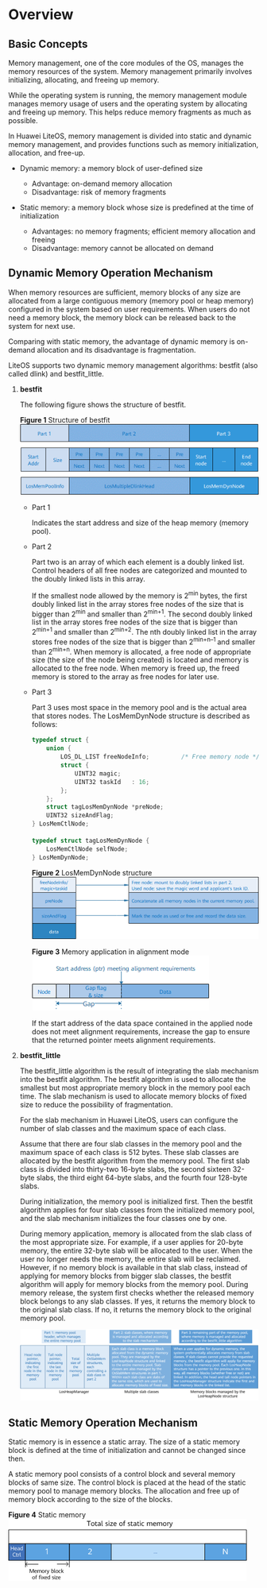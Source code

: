 # Overview<a name="EN-US_TOPIC_0311018386"></a>

## Basic Concepts<a name="en-us_topic_0175230252_section51406764161031"></a>

Memory management, one of the core modules of the OS, manages the memory resources of the system. Memory management primarily involves initializing, allocating, and freeing up memory.

While the operating system is running, the memory management module manages memory usage of users and the operating system by allocating and freeing up memory. This helps reduce memory fragments as much as possible.

In Huawei LiteOS, memory management is divided into static and dynamic memory management, and provides functions such as memory initialization, allocation, and free-up.

-   Dynamic memory: a memory block of user-defined size
    -   Advantage: on-demand memory allocation
    -   Disadvantage: risk of memory fragments

-   Static memory: a memory block whose size is predefined at the time of initialization
    -   Advantages: no memory fragments; efficient memory allocation and freeing
    -   Disadvantage: memory cannot be allocated on demand


## Dynamic Memory Operation Mechanism<a name="en-us_topic_0175230252_section43999511154422"></a>

When memory resources are sufficient, memory blocks of any size are allocated from a large contiguous memory \(memory pool or heap memory\) configured in the system based on user requirements. When users do not need a memory block, the memory block can be released back to the system for next use.

Comparing with static memory, the advantage of dynamic memory is on-demand allocation and its disadvantage is fragmentation.

LiteOS supports two dynamic memory management algorithms: bestfit \(also called dlink\) and bestfit\_little.

1.  **bestfit**

    The following figure shows the structure of bestfit.

    **Figure  1**  Structure of bestfit<a name="en-us_topic_0175230252_fig65001513154539"></a>  
    ![](figures/bestfit_management_structure.png)

    -   Part 1

        Indicates the start address and size of the heap memory \(memory pool\).

    -   Part 2

        Part two is an array of which each element is a doubly linked list. Control headers of all free nodes are categorized and mounted to the doubly linked lists in this array.

        If the smallest node allowed by the memory is 2<sup>min </sup>bytes, the first doubly linked list in the array stores free nodes of the size that is bigger than 2<sup>min </sup>and smaller than 2<sup>min+1</sup>. The second doubly linked list in the array stores free nodes of the size that is bigger than 2<sup>min+1 </sup>and smaller than 2<sup>min+2</sup>. The nth doubly linked list in the array stores free nodes of the size that is bigger than 2<sup>min+n–1 </sup>and smaller than 2<sup>min+n</sup>. When memory is allocated, a free node of appropriate size \(the size of the node being created\) is located and memory is allocated to the free node. When memory is freed up, the freed memory is stored to the array as free nodes for later use.

    -   Part 3

        Part 3 uses most space in the memory pool and is the actual area that stores nodes. The LosMemDynNode structure is described as follows:

        ```c
        typedef struct {
            union {
                LOS_DL_LIST freeNodeInfo;         /* Free memory node */
                struct {
                    UINT32 magic;
                    UINT32 taskId   : 16;
                };
            };
            struct tagLosMemDynNode *preNode;
            UINT32 sizeAndFlag;
        } LosMemCtlNode;
        
        typedef struct tagLosMemDynNode {
            LosMemCtlNode selfNode;
        } LosMemDynNode;
        ```

        **Figure  2**  LosMemDynNode structure<a name="en-us_topic_0175230252_fig5721062515475"></a>  
        ![](figures/LosMemDynNode_structure.png)

        **Figure  3**  Memory application in alignment mode<a name="en-us_topic_0175230252_fig787862301116"></a>  
        ![](figures/align_alloc_in_bestfit.png)

        If the start address of the data space contained in the applied node does not meet alignment requirements, increase the gap to ensure that the returned pointer meets alignment requirements.

2.  **bestfit\_little**

    The bestfit\_little algorithm is the result of integrating the slab mechanism into the bestfit algorithm. The bestfit algorithm is used to allocate the smallest but most appropriate memory block in the memory pool each time. The slab mechanism is used to allocate memory blocks of fixed size to reduce the possibility of fragmentation.

    For the slab mechanism in Huawei LiteOS, users can configure the number of slab classes and the maximum space of each class.

    Assume that there are four slab classes in the memory pool and the maximum space of each class is 512 bytes. These slab classes are allocated by the bestfit algorithm from the memory pool. The first slab class is divided into thirty-two 16-byte slabs, the second sixteen 32-byte slabs, the third eight 64-byte slabs, and the fourth four 128-byte slabs.

    During initialization, the memory pool is initialized first. Then the bestfit algorithm applies for four slab classes from the initialized memory pool, and the slab mechanism initializes the four classes one by one.

    During memory application, memory is allocated from the slab class of the most appropriate size. For example, if a user applies for 20-byte memory, the entire 32-byte slab will be allocated to the user. When the user no longer needs the memory, the entire slab will be reclaimed. However, if no memory block is available in that slab class, instead of applying for memory blocks from bigger slab classes, the bestfit algorithm will apply for memory blocks from the memory pool. During memory release, the system first checks whether the released memory block belongs to any slab classes. If yes, it returns the memory block to the original slab class. If no, it returns the memory block to the original memory pool.

    ![](figures/bestfit_little_management_structure.png)


## Static Memory Operation Mechanism<a name="en-us_topic_0175230252_section61862829154619"></a>

Static memory is in essence a static array. The size of a static memory block is defined at the time of initialization and cannot be changed since then.

A static memory pool consists of a control block and several memory blocks of same size. The control block is placed at the head of the static memory pool to manage memory blocks. The allocation and free up of memory block according to the size of the blocks.

**Figure  4**  Static memory<a name="en-us_topic_0175230252_fig7616325154619"></a>  
![](figures/static-memory.png "static-memory")


